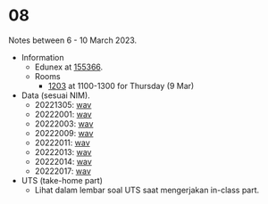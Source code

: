 # 08
Notes between 6 - 10 March 2023.

- Information
  + Edunex at [155366](https://edunex.itb.ac.id/courses/45279/preview/155366).
  + Rooms
    - [1203](https://github.com/dudung/fi6004-01-2022-2/issues/3#issuecomment-1437951120) at 1100-1300 for Thursday (9 Mar)
- Data (sesuai NIM).
  + 20221305: [wav](20221305.wav)
  + 20222001: [wav](20222001.wav)
  + 20222003: [wav](20222003.wav)
  + 20222009: [wav](20222009.wav)
  + 20222011: [wav](20222011.wav)
  + 20222013: [wav](20222013.wav)
  + 20222014: [wav](20222014.wav)
  + 20222017: [wav](20222017.wav)
- UTS (take-home part)
  + Lihat dalam lembar soal UTS saat mengerjakan in-class part.
